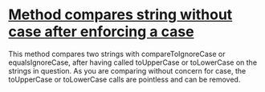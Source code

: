# [Method compares string without case after enforcing a case](http://fb-contrib.sourceforge.net/bugdescriptions.html#SPP_USELESS_CASING)

This method compares two strings with compareToIgnoreCase or equalsIgnoreCase, after having
			called toUpperCase or toLowerCase on the strings in question. As you are comparing without
			concern for case, the toUpperCase or toLowerCase calls are pointless and can be removed.